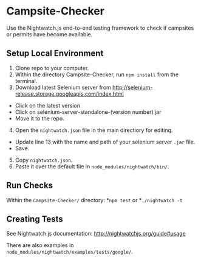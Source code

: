 Campsite-Checker
================

Use the Nightwatch.js end-to-end testing framework to check if campsites or permits have become available.

Setup Local Environment
------
1. Clone repo to your computer.
2. Within the directory Campsite-Checker, run `npm install` from the terminal.
3. Download latest Selenium server from http://selenium-release.storage.googleapis.com/index.html
  - Click on the latest version
  - Click on selenium-server-standalone-(version number).jar
  - Move it to the repo.
4. Open the `nightwatch.json` file in the main directiory for editing.
  - Update line 13 with the name and path of your selenium server `.jar` file. 
  - Save.
5. Copy `nightwatch.json`.
6. Paste it over the default file in `node_modules/nightwatch/bin/`.

Run Checks
-----
Within the `Campsite-Checker/` directory:
*`npm test`
or
*`./nightwatch -t`

Creating Tests
------
See Nightwatch.js documentation: http://nightwatchjs.org/guide#usage

There are also examples in `node_modules/nightwatch/examples/tests/google/`.